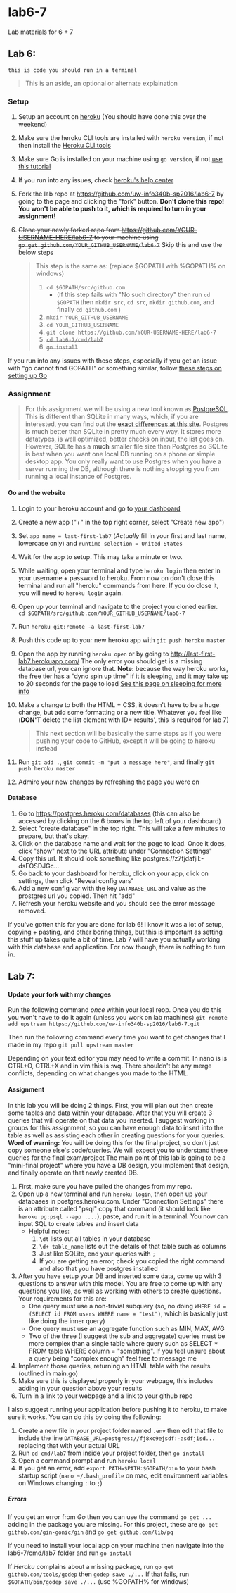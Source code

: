 # lab6-7
Lab materials for 6 + 7

## Lab 6:
`this is code you should run in a terminal`
> This is an aside, an optional or alternate explaination

### Setup
1. Setup an account on [heroku](https://heroku.com) (You should have done this over the weekend)
2. Make sure the heroku CLI tools are installed with `heroku version`, if not then install the [Heroku CLI tools](https://devcenter.heroku.com/articles/getting-started-with-go#set-up)
3. Make sure Go is installed on your machine using `go version`, if not [use this tutorial](https://golang.org/doc/install)
4. If you run into any issues, check [heroku's help center](https://devcenter.heroku.com/articles/getting-started-with-go#introduction)
5. Fork the lab repo at https://github.com/uw-info340b-sp2016/lab6-7 by going to the page and clicking the "fork" button. **Don't clone this repo! You won't be able to push to it, which is required to turn in your assignment!**
6. ~~Clone your newly forked repo from https://github.com/YOUR-USERNAME-HERE/lab6-7 to your machine using </br>`go get github.com/YOUR_GITHUB_USERNAME/lab6-7`~~ Skip this and use the below steps

    > This step is the same as: (replace $GOPATH with %GOPATH% on windows)
    >   1. `cd $GOPATH/src/github.com`
    >       * (If this step fails with "No such directory" then run   `cd $GOPATH` then `mkdir src`, `cd src`, `mkdir github.com`, and finally `cd github.com` )
    >   2. `mkdir YOUR_GITHUB_USERNAME`
    >   3. `cd YOUR_GITHUB_USERNAME`
    >   4. `git clone https://github.com/YOUR-USERNAME-HERE/lab6-7`
    >   5. ~~`cd lab6-7/cmd/lab7`~~
    >   6. ~~`go install`~~

If you run into any issues with these steps, especially if you get an issue with "go cannot find GOPATH" or something similar, follow [these steps on setting up Go](https://github.com/uw-info340b-sp2016/course/blob/master/guides/mac_env.md)

### Assignment
> For this assignment we will be using a new tool known as [PostgreSQL](http://www.postgresql.org/). This is different than SQLite in many ways, which, if you are interested, you can find out the [exact differences at this site](http://www.sql-workbench.net/dbms_comparison.html). Postgres is much better than SQLite in pretty much every way. It stores more datatypes, is well optimized, better checks on input, the list goes on. However, SQLite has a **much** smaller file size than Postgres so SQLite is best when you want one local DB running on a phone or simple desktop app. You only really want to use Postgres when you have a server running the DB, although there is nothing stopping you from running a local instance of Postgres.

#### Go and the website
1. Login to your heroku account and go to [your dashboard](https://dashboard.heroku.com/)
2. Create a new app ("+" in the top right corner, select "Create new app")
3. Set `app name = last-first-lab7` (*Actually* fill in your first and last name, lowercase only) and `runtime selection = United States`
4. Wait for the app to setup. This may take a minute or two.
5. While waiting, open your terminal and type `heroku login` then enter in your username + password to heroku. From now on don't close this terminal and run all "heroku" commands from here. If you do close it, you will need to `heroku login` again.
6. Open up your terminal and navigate to the project you cloned earlier. </br>`cd $GOPATH/src/github.com/YOUR_GITHUB_USERNAME/lab6-7`
7. Run `heroku git:remote -a last-first-lab7`
8. Push this code up to your new heroku app with `git push heroku master`
9. Open the app by running `heroku open` or by going to http://last-first-lab7.herokuapp.com/ The only error you should get is a missing database url, you can ignore that. **Note:** because the way heroku works, the free tier has a "dyno spin up time" if it is sleeping, and it may take up to 20 seconds for the page to load [See this page on sleeping for more info](https://devcenter.heroku.com/articles/dyno-sleeping)
10. Make a change to both the HTML + CSS, it doesn't have to be a huge change, but add some formatting or a new title. Whatever you feel like (**DON'T** delete the list element with ID='results', this is required for lab 7)

    > This next section will be basically the same steps as if you were pushing your code to GitHub, except it will be going to heroku instead

11. Run `git add .`, `git commit -m "put a message here"`, and finally  `git push heroku master`
12. Admire your new changes by refreshing the page you were on

#### Database

1. Go to https://postgres.heroku.com/databases (this can also be accessed by clicking on the 6 boxes in the top left of your dashboard)
2. Select "create database" in the top right. This will take a few minutes to prepare, but that's okay.
3. Click on the database name and wait for the page to load. Once it does, click "show" next to the URL attribute under "Connection Settings"
4. Copy this url. It should look something like postgres://z7fjdafjil:-dsFOSDJGc...
5. Go back to your dashboard for heroku, click on your app, click on settings, then click "Reveal config vars"
6. Add a new config var with the key `DATABASE_URL` and value as the prostgres url you copied. Then hit "add"
7. Refresh your heroku website and you should see the error message removed.

If you've gotten this far you are done for lab 6! I know it was a lot of setup, copying + pasting, and other boring things, but this is important as setting this stuff up takes quite a bit of time. Lab 7 will have you actually working with this database and application. For now though, there is nothing to turn in.

## Lab 7:

#### Update your fork with my changes
Run the following command *once* within your local reop. Once you do this you won't have to do it again (unless you work on lab machines)
`git remote add upstream https://github.com/uw-info340b-sp2016/lab6-7.git`

Then run the following command every time you want to get changes that I made in my repo
`git pull upstream master`

Depending on your text editor you may need to write a commit. In nano is is CTRL+O, CTRL+X and in vim this is :wq. There shouldn't be any merge conflicts, depending on what changes you made to the HTML.

#### Assignment
In this lab you will be doing 2 things. First, you will plan out then create some tables and data within your database. After that you will create 3 queries that will operate on that data you inserted. I suggest working in groups for this assignment, so you can have enough data to insert into the table as well as assisting each other in creating questions for your queries. **Word of warning:** You will be doing this for the final project, so don't just copy someone else's code/queries. We will expect you to understand these queries for the final exam/project The main point of this lab is going to be a "mini-final project" where you have a DB design, you implement that design, and finally operate on that newly created DB.

1. First, make sure you have pulled the changes from my repo.
2. Open up a new terminal and run `heroku login`, then open up your databases in postgres.heroku.com. Under "Connection Settings" there is an attribute called "psql" copy that command (it should look like `heroku pg:psql --app ....`), paste, and run it in a terminal. You now can input SQL to create tables and insert data
    * Helpful notes:
        1. `\dt` lists out all tables in your database
        2. `\d+ table_name` lists out the details of that table such as columns
        3. Just like SQLite, end your queries with `;`
        4. If you are getting an error, check you copied the right command and also that you have postgres installed
3. After you have setup your DB and inserted some data, come up with 3 questions to answer with this model. You are free to come up with any questions you like, as well as working with others to create questions. Your requirements for this are:
    * One query must use a non-trivial subquery (so, no doing `WHERE id = (SELECT id FROM users WHERE name = "test")`, which is basically just like doing the inner query)
    * One query must use an aggregate function such as MIN, MAX, AVG
    * Two of the three (I suggest the sub and aggregate) queries must be more complex than a single table where query such as SELECT * FROM table WHERE column = "something". If you feel unsure about a query being "complex enough" feel free to message me
4. Implement those queries, returning an HTML table with the results (outlined in main.go)
5. Make sure this is displayed properly in your webpage, this includes adding in your question above your results
6. Turn in a link to your webpage and a link to your github repo

I also suggest running your application before pushing it to heroku, to make sure it works. You can do this by doing the following:
1. Create a new file in your project folder named `.env` then edit that file to include the line `DATABASE_URL=postgres://fj8xc9ejsdf:-asdfjisd...` replacing that with your actual URL
2. Run `cd cmd/lab7` from inside your project folder, then `go install`
3. Open a command prompt and run `heroku local`
4. If you get an error, add `export PATH=$PATH:$GOPATH/bin` to your bash startup script (`nano ~/.bash_profile` on mac, edit environment variables on Windows changing `:` to `;`)

##### Errors
If you get an error from *Go* then you can use the command `go get ...` adding in the package you are missing. For this project, these are `go get github.com/gin-gonic/gin` and `go get github.com/lib/pq`

If you need to install your local app on your machine then navigate into the lab6-7/cmd/lab7 folder and run `go install`

If *Heroku* complains about a missing package, run `go get github.com/tools/godep` then `godep save ./...` If that fails, run `$GOPATH/bin/godep save ./...` (use %GOPATH% for windows)
